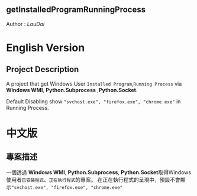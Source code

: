 getInstalledProgramRunningProcess
---
Author : _LauDai_
# English Version
## Project Description
A project that get Windows User `Installed Program`,`Running Process` via **Windows WMI**, **Python.Subprocess** ,**Python.Socket**.

Default Disabling show `"svchost.exe", "firefox.exe", "chrome.exe"` in Running Process.


# 中文版
## 專案描述
一個透過 **Windows WMI**, **Python.Subprocess**, **Python.Socket**取得Windows使用者`已安裝程式`、`正在執行程式`的專案。
在正在執行程式的呈現中，預設不會顯示`"svchost.exe", "firefox.exe", "chrome.exe"`
